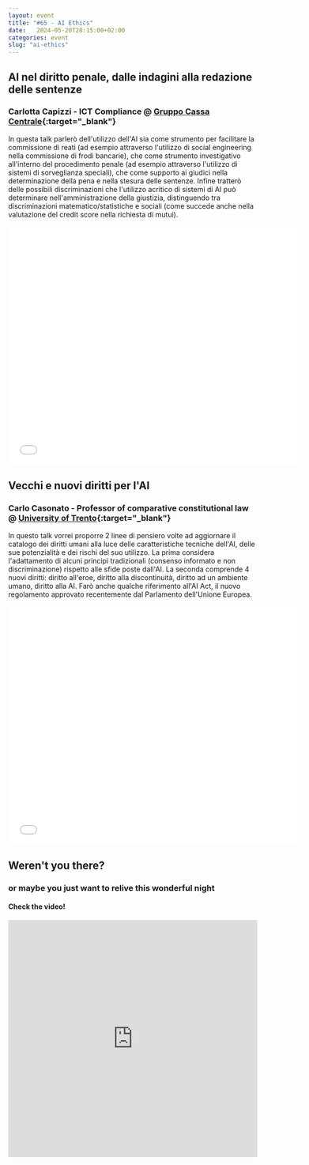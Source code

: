 ```yaml
---
layout: event
title: "#65 - AI Ethics"
date:   2024-05-20T20:15:00+02:00
categories: event
slug: "ai-ethics"
---
```


## AI nel diritto penale, dalle indagini alla redazione delle sentenze

### Carlotta Capizzi - ICT Compliance @ [Gruppo Cassa Centrale](//www.cassacentrale.it){:target="_blank"}

In questa talk parlerò dell'utilizzo dell'AI sia come strumento per facilitare la commissione di reati (ad esempio attraverso l'utilizzo di social engineering nella commissione di frodi bancarie), che come strumento investigativo all'interno del procedimento penale (ad esempio attraverso l'utilizzo di sistemi di sorveglianza speciali), che come supporto ai giudici nella determinazione della pena e nella stesura delle sentenze. Infine tratterò delle possibili discriminazioni che l'utilizzo acritico di sistemi di AI può determinare nell'amministrazione della giustizia, distinguendo tra discriminazioni matematico/statistiche e sociali (come succede anche nella valutazione del credit score nella richiesta di mutui).

<iframe src="//www.slideshare.net/slideshow/embed_code/key/3JNe861PlDsE3V" width="595" height="485" frameborder="0" marginwidth="0" marginheight="0" scrolling="no" allowfullscreen> </iframe>


## Vecchi e nuovi diritti per l'AI

### Carlo Casonato - Professor of comparative constitutional law @ [University of Trento](//www.giurisprudenza.unitn.it){:target="_blank"}

In questo talk vorrei proporre 2 linee di pensiero volte ad aggiornare il catalogo dei diritti umani alla luce delle caratteristiche tecniche dell'AI, delle sue potenzialità e dei rischi del suo utilizzo. La prima considera l'adattamento di alcuni principi tradizionali (consenso informato e non discriminazione) rispetto alle sfide poste dall'AI. La seconda comprende 4 nuovi diritti: diritto all'eroe, diritto alla discontinuità, diritto ad un ambiente umano, diritto alla AI. Farò anche qualche riferimento all'AI Act, il nuovo regolamento approvato recentemente dal Parlamento dell'Unione Europea.

<iframe src="//www.slideshare.net/slideshow/embed_code/key/8ZkDQ6J2enUVXj" width="595" height="485" frameborder="0" marginwidth="0" marginheight="0" scrolling="no" allowfullscreen> </iframe>


## Weren't you there?

### or maybe you just want to relive this wonderful night

<section class="fb-links">

#### Check the video!

<iframe width="100%" height="480px" src="https://www.youtube.com/embed/c-xZMuPi80I" frameborder="0" allow="accelerometer; autoplay; clipboard-write; encrypted-media; gyroscope; picture-in-picture" allowfullscreen></iframe>

</section>
